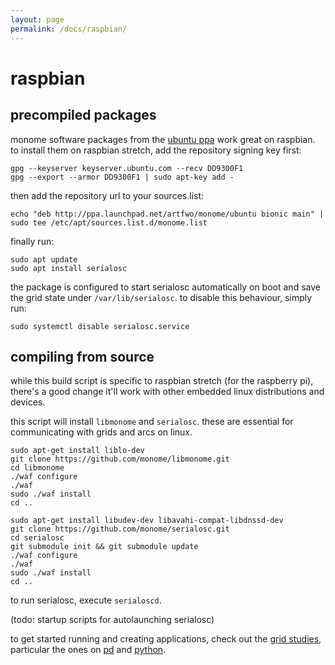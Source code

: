 ```yaml
---
layout: page
permalink: /docs/raspbian/
---
```


# raspbian

## precompiled packages

monome software packages from the [ubuntu ppa](https://launchpad.net/~artfwo/+archive/ubuntu/monome) work great on raspbian. to install them on raspbian stretch, add the repository signing key first:

```
gpg --keyserver keyserver.ubuntu.com --recv DD9300F1
gpg --export --armor DD9300F1 | sudo apt-key add -
```

then add the repository url to your sources.list:

```
echo "deb http://ppa.launchpad.net/artfwo/monome/ubuntu bionic main" | sudo tee /etc/apt/sources.list.d/monome.list
```

finally run:

```
sudo apt update
sudo apt install serialosc
```

the package is configured to start serialosc automatically on boot and save the grid state under `/var/lib/serialosc`. to disable this behaviour, simply run:

```
sudo systemctl disable serialosc.service
```

## compiling from source

while this build script is specific to raspbian stretch (for the raspberry pi), there's a good change it'll work with other embedded linux distributions and devices.

this script will install `libmonome` and `serialosc`. these are essential for communicating with grids and arcs on linux.

```
sudo apt-get install liblo-dev
git clone https://github.com/monome/libmonome.git
cd libmonome
./waf configure
./waf
sudo ./waf install
cd ..

sudo apt-get install libudev-dev libavahi-compat-libdnssd-dev
git clone https://github.com/monome/serialosc.git
cd serialosc
git submodule init && git submodule update
./waf configure
./waf
sudo ./waf install
cd ..
```

to run serialosc, execute `serialoscd`.

(todo: startup scripts for autolaunching serialosc)

to get started running and creating applications, check out the [grid studies](https://monome.org/docs/grid-studies/), particular the ones on [pd](https://monome.org/docs/grid-studies/pd/) and [python](https://monome.org/docs/grid-studies/python/).
